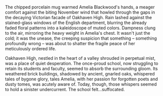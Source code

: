 The chipped porcelain mug warmed Amelia Blackwood's hands, a meager comfort against the biting November wind that howled through the gaps in the decaying Victorian facade of Oakhaven High.  Rain lashed against the stained-glass windows of the English department, blurring the already faded floral patterns into a kaleidoscope of muted colors.  Dampness clung to the air, mirroring the heavy weight in Amelia's chest.  It wasn't just the cold; it was the unease, the creeping suspicion that something – something profoundly wrong – was about to shatter the fragile peace of her meticulously ordered life.

Oakhaven High, nestled in the heart of a valley shrouded in perpetual mist, was a place of quiet desperation.  The once-proud school, now struggling to retain its students and faculty, seemed to absorb the surrounding gloom.  Its weathered brick buildings, shadowed by ancient, gnarled oaks, whispered tales of bygone glory, tales Amelia, with her passion for forgotten poets and dusty tomes, was acutely aware of.  Today, though, those whispers seemed to hold a sinister undercurrent.  The school felt…suffocated.
